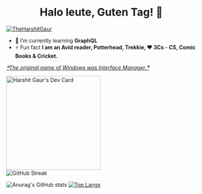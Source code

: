 
<h1 align="center">Halo leute, Guten Tag! 🖖</h1>

<p align="left"> <a href="https://twitter.com/TheHarshitGaur" target="blank"><img src="https://img.shields.io/twitter/follow/TheHarshitGaur?color=green&logo=Twitter&logoColor=dark%20blue&style=for-the-badge" alt="TheHarshitGaur" /></a> </p>

- 🌱 I’m currently learning **GraphQL**
- ⚡ Fun fact **I am an Avid reader, Potterhead, Trekkie, ❤️ 3Cs - CS, Comic Books & Cricket.**

<a href='#'>
<!--STARTS_HERE_QUOTE_README-->
<i>❝The original name of Windows was Interface Manager.❞</i>
<!--ENDS_HERE_QUOTE_README-->
</a>

<a href="https://app.daily.dev/gaurharshit"><img src="https://api.daily.dev/devcards/78824259841c4b46a84be2738d2bec78.png?r=m9w" width="250" alt="Harshit Gaur's Dev Card"/></a>
<br>
![GitHub Streak](https://github-readme-streak-stats.herokuapp.com/?user=harshit2000)

![Anurag's GitHub stats](https://github-readme-stats.vercel.app/api?username=harshit2000&show_icons=true&theme=synthwave)
[![Top Langs](https://github-readme-stats.vercel.app/api/top-langs/?username=harshit2000&layout=compact)](https://github.com/anuraghazra/github-readme-stats)



